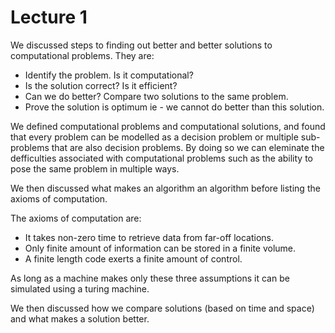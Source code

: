 # Lecture 1

We discussed steps to finding out better and better solutions to computational problems. They are:

- Identify the problem. Is it computational?
- Is the solution correct? Is it efficient?
- Can we do better? Compare two solutions to the same problem.
- Prove the solution is optimum ie - we cannot do better than this solution.

We defined computational problems and computational solutions, and found that every problem can be modelled as a decision problem or multiple sub-problems that are also decision problems. By doing so we can eleminate the defficulties associated with computational problems such as the ability to pose the same problem in multiple ways.

We then discussed what makes an algorithm an algorithm before listing the axioms of computation.

The axioms of computation are:

- It takes non-zero time to retrieve data from far-off locations.
- Only finite amount of information can be stored in a finite volume.
- A finite length code exerts a finite amount of control.

As long as a machine makes only these three assumptions it can be simulated using a turing machine.

We then discussed how we compare solutions (based on time and space) and what makes a solution better.



